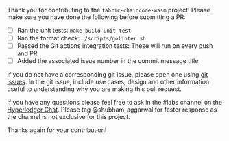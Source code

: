 Thank you for contributing to the `fabric-chaincode-wasm` project!
Please  make sure you have done the following before submitting a PR:

* [ ] Ran the unit tests: `make build unit-test`
* [ ] Ran the format check: `./scripts/golinter.sh`
* [ ] Passed the Git actions integration tests: These will run on every push and PR
* [ ] Added the associated issue number in the commit message title

If you do not have a corresponding git issue, please open one using [git issues](https://github.com/hyperledger-labs/fabric-chaincode-wasm/issues). 
In the git issue, include use cases, design and other information useful to understanding why you are making
this pull request.

If you have any questions please feel free to ask in the #labs channel
on the [Hyperledger Chat](https://chat.hyperledger.org/channel/labs).
Please tag @shubham_aggarwal for faster response as the channel is not exclusive for this project.

Thanks again for your contribution!
